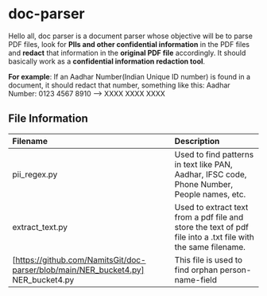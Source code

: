 # doc-parser
Hello all,
doc parser is a document parser whose objective will be to parse PDF files, look for **PIIs and other confidential information** in the PDF files and **redact** that information in the **original PDF file** accordingly. 
It should basically work as a **confidential information redaction tool**.

**For example**: If an Aadhar Number(Indian Unique ID number) is found in a document, it should redact that number, something like this:
Aadhar Number: 0123 4567 8910 -->  XXXX XXXX XXXX


## File Information
| Filename | Description |
| :--- | :--- |
| pii_regex.py | Used to find patterns in text like PAN, Aadhar, IFSC code, Phone Number, People names, etc. |
| extract_text.py | Used to extract text from a pdf file and store the text of pdf file into a .txt file with the same filename. |
| [https://github.com/NamitsGit/doc-parser/blob/main/NER_bucket4.py] NER_bucket4.py | This file is used to find orphan person-name-field |
